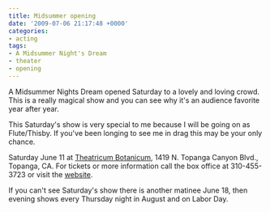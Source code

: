 ```yaml
---
title: Midsummer opening
date: '2009-07-06 21:17:48 +0000'
categories:
- acting
tags:
- A Midsummer Night's Dream
- theater
- opening
---
```

A Midsummer Nights Dream opened Saturday to a lovely and loving crowd. This is a
really magical show and you can see why it's an audience favorite year after
year.

This Saturday's show is very special to me because I will be going on as
Flute/Thisby. If you've been longing to see me in drag this may be your only
chance.

Saturday June 11 at [Theatricum Botanicum](http://theatricum.com/), 1419 N.
Topanga Canyon Blvd., Topanga, CA. For tickets or more information call the box
office at 310-455-3723 or visit the
[website](http://theatricum.com/tickets.htm).

If you can't see Saturday's show there is another matinee June 18, then evening
shows every Thursday night in August and on Labor Day.
